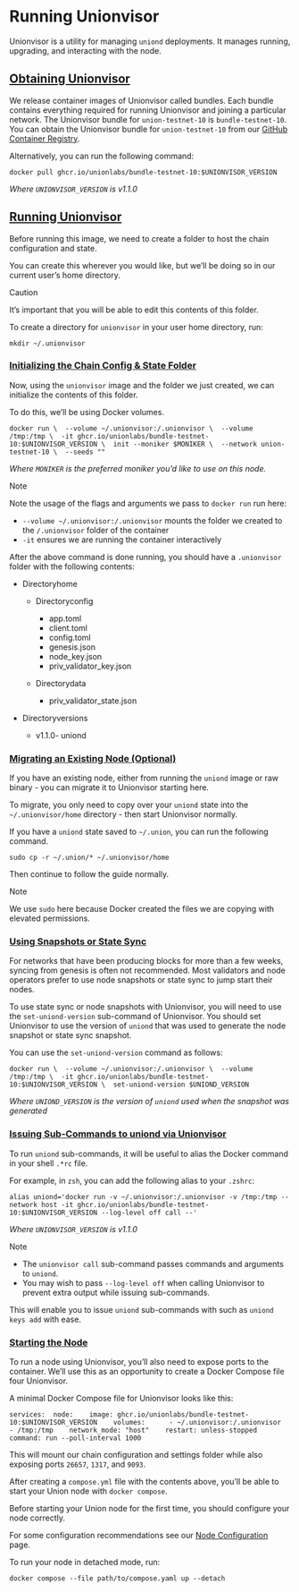 Running Unionvisor
==================

Unionvisor is a utility for managing `uniond` deployments. It manages running, upgrading, and interacting with the node.

[Obtaining Unionvisor](#obtaining-unionvisor)
---------------------------------------------

We release container images of Unionvisor called bundles. Each bundle contains everything required for running Unionvisor and joining a particular network. The Unionvisor bundle for `union-testnet-10` is `bundle-testnet-10`. You can obtain the Unionvisor bundle for `union-testnet-10` from our [GitHub Container Registry](https://github.com/orgs/unionlabs/packages/container/package/bundle-testnet-10).

Alternatively, you can run the following command:

    docker pull ghcr.io/unionlabs/bundle-testnet-10:$UNIONVISOR_VERSION

_Where `UNIONVISOR_VERSION` is v1.1.0_

[Running Unionvisor](#running-unionvisor)
-----------------------------------------

Before running this image, we need to create a folder to host the chain configuration and state.

You can create this wherever you would like, but we’ll be doing so in our current user’s home directory.

Caution

It’s important that you will be able to edit this contents of this folder.

To create a directory for `unionvisor` in your user home directory, run:

    mkdir ~/.unionvisor

### [Initializing the Chain Config & State Folder](#initializing-the-chain-config--state-folder)

Now, using the `unionvisor` image and the folder we just created, we can initialize the contents of this folder.

To do this, we’ll be using Docker volumes.

    docker run \  --volume ~/.unionvisor:/.unionvisor \  --volume /tmp:/tmp \  -it ghcr.io/unionlabs/bundle-testnet-10:$UNIONVISOR_VERSION \  init --moniker $MONIKER \  --network union-testnet-10 \  --seeds ""

_Where `MONIKER` is the preferred moniker you’d like to use on this node._

Note

Note the usage of the flags and arguments we pass to `docker run` run here:

*   `--volume ~/.unionvisor:/.unionvisor` mounts the folder we created to the `/.unionvisor` folder of the container
*   `-it` ensures we are running the container interactively

After the above command is done running, you should have a `.unionvisor` folder with the following contents:

*   Directoryhome
    
    *   Directoryconfig
        
        *   app.toml
        *   client.toml
        *   config.toml
        *   genesis.json
        *   node\_key.json
        *   priv\_validator\_key.json
        
    *   Directorydata
        
        *   priv\_validator\_state.json
        
    
*   Directoryversions
    
    *   v1.1.0- uniond
    

### [Migrating an Existing Node (Optional)](#migrating-an-existing-node-optional)

If you have an existing node, either from running the `uniond` image or raw binary - you can migrate it to Unionvisor starting here.

To migrate, you only need to copy over your `uniond` state into the `~/.unionvisor/home` directory - then start Unionvisor normally.

If you have a `uniond` state saved to `~/.union`, you can run the following command.

    sudo cp -r ~/.union/* ~/.unionvisor/home

Then continue to follow the guide normally.

Note

We use `sudo` here because Docker created the files we are copying with elevated permissions.

### [Using Snapshots or State Sync](#using-snapshots-or-state-sync)

For networks that have been producing blocks for more than a few weeks, syncing from genesis is often not recommended. Most validators and node operators prefer to use node snapshots or state sync to jump start their nodes.

To use state sync or node snapshots with Unionvisor, you will need to use the `set-uniond-version` sub-command of Unionvisor. You should set Unionvisor to use the version of `uniond` that was used to generate the node snapshot or state sync snapshot.

You can use the `set-uniond-version` command as follows:

    docker run \  --volume ~/.unionvisor:/.unionvisor \  --volume /tmp:/tmp \  -it ghcr.io/unionlabs/bundle-testnet-10:$UNIONVISOR_VERSION \  set-uniond-version $UNIOND_VERSION

_Where `UNIOND_VERSION` is the version of `uniond` used when the snapshot was generated_

### [Issuing Sub-Commands to uniond via Unionvisor](#issuing-sub-commands-to-uniond-via-unionvisor)

To run `uniond` sub-commands, it will be useful to alias the Docker command in your shell `.*rc` file.

For example, in `zsh`, you can add the following alias to your `.zshrc`:

    alias uniond='docker run -v ~/.unionvisor:/.unionvisor -v /tmp:/tmp --network host -it ghcr.io/unionlabs/bundle-testnet-10:$UNIONVISOR_VERSION --log-level off call --'

_Where `UNIONVISOR_VERSION` is v1.1.0_

Note

*   The `unionvisor call` sub-command passes commands and arguments to `uniond`.
*   You may wish to pass `--log-level off` when calling Unionvisor to prevent extra output while issuing sub-commands.

This will enable you to issue `uniond` sub-commands with such as `uniond keys add` with ease.

### [Starting the Node](#starting-the-node)

To run a node using Unionvisor, you’ll also need to expose ports to the container. We’ll use this as an opportunity to create a Docker Compose file four Unionvisor.

A minimal Docker Compose file for Unionvisor looks like this:

    services:  node:    image: ghcr.io/unionlabs/bundle-testnet-10:$UNIONVISOR_VERSION    volumes:      - ~/.unionvisor:/.unionvisor      - /tmp:/tmp    network_mode: "host"    restart: unless-stopped    command: run --poll-interval 1000

This will mount our chain configuration and settings folder while also exposing ports `26657`, `1317`, and `9093`.

After creating a `compose.yml` file with the contents above, you’ll be able to start your Union node with `docker compose`.

Before starting your Union node for the first time, you should configure your node correctly.

For some configuration recommendations see our [Node Configuration](/infrastructure/node-operators/node-configuration) page.

To run your node in detached mode, run:

    docker compose --file path/to/compose.yaml up --detach
